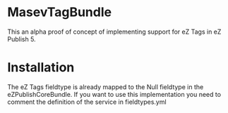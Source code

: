 MasevTagBundle
==============

This an alpha proof of concept of implementing support for eZ Tags in eZ Publish 5.

Installation
============

The eZ Tags fieldtype is already mapped to the Null fieldtype in the eZPublishCoreBundle.
If you want to use this implementation you need to comment the definition of the service in fieldtypes.yml
